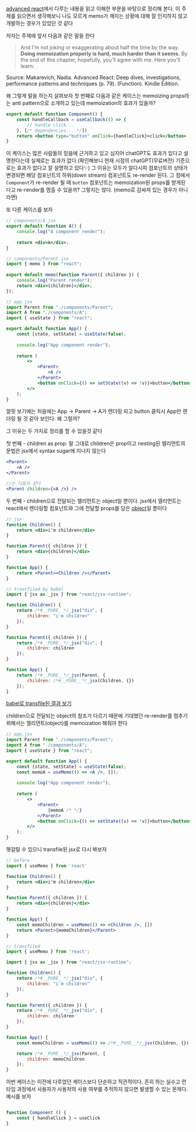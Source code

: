 [advanced react](https://www.advanced-react.com/)에서 다루는 내용을 읽고 이해한 부분을 바탕으로 정리해 본다. 이 주제를 읽으면서 생각해보니 나도 모르게 memo가 깨지는 상황에 대해 잘 인지하지 않고 개발하는 경우가 있었던 것 같다

저자는 주제에 앞서 다음과 같은 말을 한다

> And I'm not joking or exaggerating about half the time by the way. **Doing memoization properly is hard, much harder than it seems.** By the end of this chapter, hopefully, you'll agree with me. Here you'll learn:

Source: Makarevich, Nadia. Advanced React: Deep dives, investigations, performance patterns and techniques (p. 79). (Function). Kindle Edition. 

왜 그렇게 말을 하는지 살펴보자
첫 번째로 다음과 같은 케이스는 memoizing props라는 anti pattern으로 소개하고 있는데 memoization의 효과가 있을까?

```jsx
export default function Component() {
	const handleCallback = useCallback(() => {
		// handle click...
	}, [/* dependencies... */])
	return <button type="button" onClick={handleClick}>click</button>
}
```

이 케이스는 많은 사람들의 믿음에 근거하고 있고 심지어 chatGPT도 효과가 있다고 설명한다는데 실제로는 효과가 없다.(확인해보니 현재 시점의 chatGPT(무료버전) 기준으로는 효과가 없다고 잘 설명하고 있다✨)
그 이유는 모두가 알다시피 컴포넌트의 상태가 변경되면 해당 컴포넌트의 하위(down stream) 컴포넌트도 re-render 된다. 그 점에서 `Component`가 re-render 될 때 `button` 컴포넌트는 memoization된 props를 받게된다고 re-render를 멈출 수 있을까? 그렇지는 않다. (memo로 감싸져 있는 경우가 아니라면)

또 다른 케이스를 보자

```jsx
// components/A.jsx
export default function A() {
	console.log("A component render");
	
	return <div>A</div>;
}

// components/Parent.jsx
import { memo } from "react";
  
export default memo(function Parent({ children }) {
	console.log("Parent render");
	return <div>{children}</div>;
});

// app.jsx
import Parent from "./components/Parent";
import A from "./components/A";
import { useState } from "react";

export default function App() {
	const [state, setState] = useState(false);
	
	console.log("App component render");
	
	return (
		<>
			<Parent>
				<A />
			</Parent>
			<button onClick={() => setState((v) => !v)}>button</button>
		</>
	);
}
```

얼핏 보기에는 처음에는 App -> Parent -> A가 렌더링 되고 button 클릭시 App만 렌더링 될 것 같아 보인다.
왜 그럴까?

그 이유는 두 가지로 정리를 할 수 있을것 같다

첫 번째 - children as prop: 말 그대로 children은 prop이고 nesting된 엘리먼트의 문법은 jsx에서 syntax sugar에 지나지 않는다

```jsx
<Parent>
	<A />
</Parent>

//는 다음과 같다
<Parent children={<A />} />
```

두 번째 - children으로 전달되는 엘리먼트는 object일 뿐이다. jsx에서 엘리먼트는 react에서 렌더링할 컴포넌트와 그에 전달할 props를 담은 [object](https://github.com/facebook/react/blob/4db4b21c63ebc4edc508c5f7674f9df50d8f9744/packages/react/src/jsx/ReactJSXElement.js#L242)일 뿐이다

```jsx
// jsx
function Children() {
	return <div>i'm children</div>
}

function Parent({ children }) {
	return <div>{children}</div>
}

function App() {
	return <Parent><Children /></Parent>
}

// transfiled by babel
import { jsx as _jsx } from "react/jsx-runtime";

function Children() {
	return /*#__PURE__*/_jsx("div", {
		children: "i'm children"
	});
}

function Parent({ children }) {
	return /*#__PURE__*/_jsx("div", {
		children: children
	});
}

function App() {
	return /*#__PURE__*/_jsx(Parent, {
		children: /*#__PURE__*/_jsx(Children, {})
	});
}
```
[babel로 transfile된 결과 보기](https://babeljs.io/repl/#?browsers=defaults%2C%20not%20ie%2011%2C%20not%20ie_mob%2011&build=&builtIns=false&corejs=3.42&spec=false&loose=false&code_lz=GYVwdgxgLglg9mABAYQBYwDYBMBOBTMACgEpEBvAKEUXyhByQB4sYA3APhgHIBbRCdNnxhGAehYcKAXwqhIsBIgAKAQ2FRCZfoNwFEU0pWq16TCezIDMusFLHnps8NHhIAggAcPJclRp46BkRGVXV2RjRrYURRcNFQgih2aSA&forceAllTransforms=false&modules=false&shippedProposals=false&evaluate=false&fileSize=false&timeTravel=false&sourceType=module&lineWrap=true&presets=react&prettier=false&targets=&version=7.27.7&externalPlugins=&assumptions=%7B%7D)

children으로 전달되는 object의 참조가 다르기 때문에 기대했던 re-render를 멈추기 위해서는 엘리먼트(object)를 memoization 해줘야 한다

```jsx
// app.jsx
import Parent from "./components/Parent";
import A from "./components/A";
import { useState } from "react";

export default function App() {
	const [state, setState] = useState(false);
	const memoA = useMemo(() => <A />, []);
	
	console.log("App component render");
	
	return (
		<>
			<Parent>
				{memoA /* */}
			</Parent>
			<button onClick={() => setState((v) => !v)}>button</button>
		</>
	);
}
```

헷갈릴 수 있으니 transfile된 jsx로 다시 봐보자

```jsx
// before
import { useMemo } from 'react'

function Children() {
	return <div>i'm children</div>
}

function Parent({ children }) {
	return <div>{children}</div>
}

function App() {
	const memoChildren = useMemo(() => <Children />, [])
	return <Parent>{memoChildren}</Parent>
}

// transfiled
import { useMemo } from 'react';

import { jsx as _jsx } from "react/jsx-runtime";

function Children() {
	return /*#__PURE__*/_jsx("div", {
		children: "i'm children"
	});
}

function Parent({ children }) {
	return /*#__PURE__*/_jsx("div", {
		children: children
	});
}

function App() {
	const memoChildren = useMemo(() => /*#__PURE__*/_jsx(Children, {}), []);

	return /*#__PURE__*/_jsx(Parent, {
		children: memoChildren
	});
}
```

이번 케이스는 이전에 다루었던 케이스보다 단순하고 직관적이다. 흔히 하는 실수고 런타임 과정에서 사용자가 사용처의 사용 여부를 추적하지 않으면 발생할 수 있는 문제다. 예시를 보자

```jsx

function Component () {
	const { handleClick } = useClick
}
```